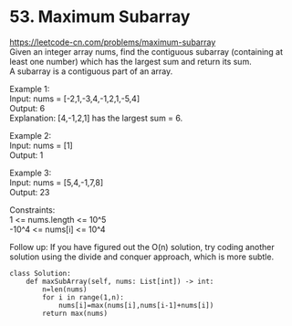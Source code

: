 # 53. Maximum Subarray
https://leetcode-cn.com/problems/maximum-subarray  
Given an integer array nums, find the contiguous subarray (containing at least one number) which has the largest sum and return its sum.  
A subarray is a contiguous part of an array.  

Example 1:  
Input: nums = [-2,1,-3,4,-1,2,1,-5,4]  
Output: 6  
Explanation: [4,-1,2,1] has the largest sum = 6.  

Example 2:  
Input: nums = [1]  
Output: 1  

Example 3:  
Input: nums = [5,4,-1,7,8]  
Output: 23  

Constraints:  
1 <= nums.length <= 10^5  
-10^4 <= nums[i] <= 10^4  

Follow up: If you have figured out the O(n) solution, try coding another solution using the divide and conquer approach, which is more subtle.   

``` python3
class Solution:
    def maxSubArray(self, nums: List[int]) -> int:
        n=len(nums)
        for i in range(1,n):
            nums[i]=max(nums[i],nums[i-1]+nums[i])
        return max(nums)
```
